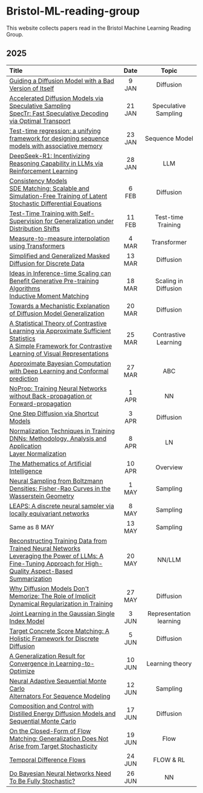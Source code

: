 # Bristol-ML-reading-group

This website collects papers read in the Bristol Machine Learning Reading Group.

## 2025

| Title | Date | Topic |
|:-------|:------:|:-------:|
| [Guiding a Diffusion Model with a Bad Version of Itself](https://arxiv.org/abs/2406.02507) | 9 JAN | Diffusion |
| [Accelerated Diffusion Models via Speculative Sampling](https://arxiv.org/abs/2501.05370)<br>[SpecTr: Fast Speculative Decoding via Optimal Transport](https://arxiv.org/abs/2310.15141) | 21 JAN | Speculative Sampling |
|[Test-time regression: a unifying framework for designing sequence models with associative memory](https://arxiv.org/abs/2501.12352)|23 JAN | Sequence Model|
|[DeepSeek-R1: Incentivizing Reasoning Capability in LLMs via Reinforcement Learning](https://arxiv.org/abs/2501.12948)| 28 JAN | LLM |
|[Consistency Models](https://arxiv.org/abs/2303.01469)<br>[SDE Matching: Scalable and Simulation-Free Training of Latent Stochastic Differential Equations](https://arxiv.org/abs/2502.02472)| 6 FEB | Diffusion |
| [Test-Time Training with Self-Supervision for Generalization under Distribution Shifts](https://proceedings.mlr.press/v119/sun20b.html) | 11 FEB | Test-time Training |
| [Measure-to-measure interpolation using Transformers](https://arxiv.org/abs/2411.04551) | 4 MAR | Transformer |
|[Simplified and Generalized Masked Diffusion for Discrete Data](https://arxiv.org/abs/2406.04329)| 13 MAR | Diffusion |
|[Ideas in Inference-time Scaling can Benefit Generative Pre-training Algorithms](https://arxiv.org/abs/2503.07154)<br>[Inductive Moment Matching](https://arxiv.org/abs/2503.07565)| 18 MAR | Scaling in Diffusion |
|[Towards a Mechanistic Explanation of Diffusion Model Generalization](https://arxiv.org/abs/2411.19339)| 20 MAR | Diffusion |
|[A Statistical Theory of Contrastive Learning via Approximate Sufficient Statistics](https://arxiv.org/abs/2503.17538)<br>[A Simple Framework for Contrastive Learning of Visual Representations](https://arxiv.org/abs/2002.05709)| 25 MAR | Contrastive Learning |
|[Approximate Bayesian Computation with Deep Learning and Conformal prediction](https://arxiv.org/abs/2406.04874) | 27 MAR | ABC |
|[NoProp: Training Neural Networks without Back-propagation or Forward-propagation](https://arxiv.org/abs/2503.24322)| 1 APR | NN |
|[One Step Diffusion via Shortcut Models](https://arxiv.org/abs/2410.12557)| 3 APR| Diffusion |
|[Normalization Techniques in Training DNNs: Methodology, Analysis and Application](https://arxiv.org/abs/2009.12836)<br>[Layer Normalization](https://arxiv.org/abs/1607.06450)| 8 APR | LN |
|[The Mathematics of Artificial Intelligence](https://arxiv.org/abs/2501.10465)| 10 APR | Overview |
|[Neural Sampling from Boltzmann Densities: Fisher-Rao Curves in the Wasserstein Geometry](https://arxiv.org/abs/2410.03282)| 1 MAY | Sampling |
|[LEAPS: A discrete neural sampler via locally equivariant networks](https://arxiv.org/abs/2502.10843)| 8 MAY | Sampling |
| Same as 8 MAY | 13 MAY | Sampling |
| [Reconstructing Training Data from Trained Neural Networks](https://arxiv.org/abs/2206.07758)<br>[Leveraging the Power of LLMs: A Fine-Tuning Approach for High-Quality Aspect-Based Summarization](https://arxiv.org/abs/2408.02584)| 20 MAY | NN/LLM |
|[Why Diffusion Models Don't Memorize: The Role of Implicit Dynamical Regularization in Training](https://arxiv.org/abs/2505.17638)| 27 MAY | Diffusion |
|[Joint Learning in the Gaussian Single Index Model](https://arxiv.org/abs/2505.21336)| 3 JUN | Representation learning |
|[Target Concrete Score Matching: A Holistic Framework for Discrete Diffusion](https://arxiv.org/abs/2504.16431)| 5 JUN | Diffusion |
|[A Generalization Result for Convergence in Learning-to-Optimize](https://arxiv.org/abs/2410.07704)| 10 JUN | Learning theory |
|[Neural Adaptive Sequential Monte Carlo](https://arxiv.org/abs/1506.03338)<br>[Alternators For Sequence Modeling](https://arxiv.org/abs/2405.11848)| 12 JUN | Sampling |
|[Composition and Control with Distilled Energy Diffusion Models and Sequential Monte Carlo](https://arxiv.org/abs/2502.12786)| 17 JUN | Diffusion |
|[On the Closed-Form of Flow Matching: Generalization Does Not Arise from Target Stochasticity](https://www.arxiv.org/abs/2506.03719)| 19 JUN | Flow |
|[Temporal Difference Flows](https://arxiv.org/abs/2503.09817)| 24 JUN | FLOW & RL |
|[Do Bayesian Neural Networks Need To Be Fully Stochastic?](https://arxiv.org/abs/2211.06291)| 26 JUN | NN |
